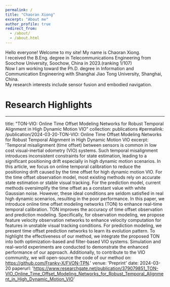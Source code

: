 ```yaml
---
permalink: /
title: "Chaoran Xiong"
excerpt: "About me"
author_profile: true
redirect_from: 
  - /about/
  - /about.html
---
```


Hello everyone! Welcome to my site! My name is Chaoran Xiong.<br>
I received the B.Eng. degree in Telecommunications Engineering from Soochow University, Soochow, China in 2023.(ranking 1/107)<br>
Now I am working toward the Ph.D. degree in Information and Communication Engineering with Shanghai Jiao Tong University, Shanghai, China.<br>
My research interests include sensor fusion and embodied navigation.

Research Highlights
======

---
title: "TON-VIO: Online Time Offset Modeling Networks for Robust Temporal Alignment in High Dynamic Motion VIO"
collection: publications
#permalink: /publication/2024-03-20-TON-VIO: Online Time Offset Modeling Networks for Robust Temporal Alignment in High Dynamic Motion VIO
excerpt: 'Temporal misalignment (time offset) between sensors is common in low cost visual-inertial odometry (VIO) systems. Such temporal misalignment introduces inconsistent constraints for state estimation, leading to a significant positioning drift especially in high dynamic motion scenarios. In this article, we focus on online temporal calibration to reduce the positioning drift caused by the time offset for high dynamic motion VIO. For the time offset observation model, most existing methods rely on accurate state estimation or stable visual tracking. For the prediction model, current methods oversimplify the time offset as a constant value with white Gaussian noise. However, these ideal conditions are seldom satisfied in real high dynamic scenarios, resulting in the poor performance. In this paper, we introduce online time offset modeling networks (TON) to enhance real-time temporal calibration. TON improves the accuracy of time offset observation and prediction modeling. Specifically, for observation modeling, we propose feature velocity observation networks to enhance velocity computation for features in unstable visual tracking conditions. For prediction modeling, we present time offset prediction networks to learn its evolution pattern. To highlight the effectiveness of our method, we integrate the proposed TON into both optimization-based and filter-based VIO systems. Simulation and real-world experiments are conducted to demonstrate the enhanced performance of our approach. Additionally, to contribute to the VIO community, we will open-source the code of our method on: https://github.com/Franky-X/FVON-TPN.'
venue: 'Preprint'
date: 2024-03-20
paperurl: 'https://www.researchgate.net/publication/379079851_TON-VIO_Online_Time_Offset_Modeling_Networks_for_Robust_Temporal_Alignment_in_High_Dynamic_Motion_VIO'
